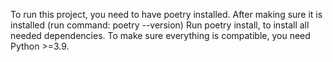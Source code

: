 To run this project, you need to have poetry installed.
After making sure it is installed (run command: poetry --version)
Run poetry install, to install all needed dependencies.
To make sure everything is compatible, you need Python >=3.9.

